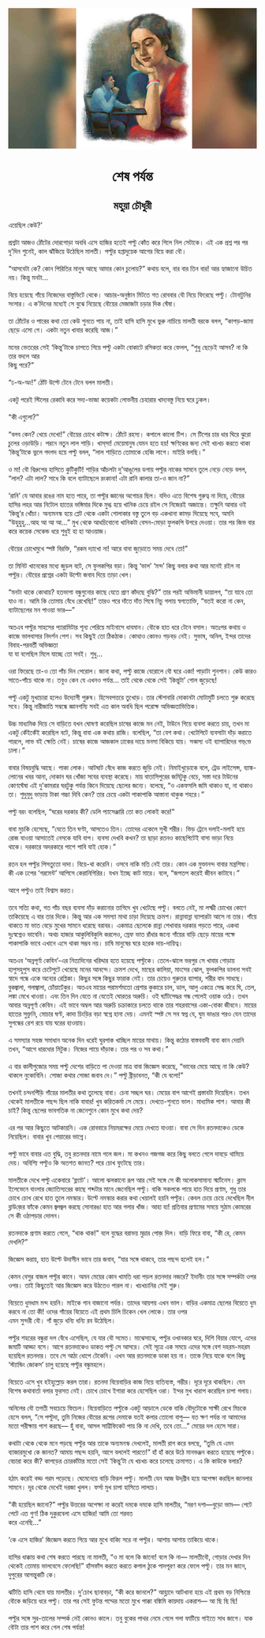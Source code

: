 <div align=center> <img src="../../metadata/images/rabibasariya/শেষ-পর্যন্ত.jpg" align="center" ></div>
<h1 align=center>শেষ পর্যন্ত</h1>
<h2 align=center>মহুয়া চৌধুরী</h2>
এয়েছিল কেউ?’<br> <br>প্রশ্নটা আজও ঠোঁটের দোরগোড়া অবধি এসে হাজির হতেই পল্টু কোঁত করে গিলে নিল সেটাকে। এই এক প্রশ্ন পর পর দু’দিন শুনেই, কাল ঝাঁজিয়ে উঠেছিল মালতী। পল্টুর হপ্তাদুয়েক আগের বিয়ে করা বৌ।<br> <br>“আসবেটা কে? কোন পিরিতির মানুষ আছে আমার কোন চুলোয়?” কথায় বলে, বার বার তিন বার! আর হ্যাজানো উচিত নয়। কিন্তু মনটা...<br> <br>বিয়ে হয়েছে গাঁয়ে নিজেদের বাস্তুভিটে থেকে। আচার-অনুষ্ঠান মিটতে গত রোববার বৌ নিয়ে ফিরেছে পল্টু। টোনাটুনির সংসার। এ ক’দিনের মধ্যেই সে বুঝে নিয়েছে বৌয়ের মেজাজটা চড়ার দিক ঘেঁষা।<br> <br>তা ঠোঁটের ও পারের কথা তো কেউ শুনতে পায় না, তাই হাসি হাসি মুখে ভুরু নাচিয়ে মালতী বরকে বলল, “কাপড়-জামা ছেড়ে এসো গে। একটা নতুন খাবার করেছি আজ।”<br> <br>মনের ভেতরের সেই ‘কিন্তু’টাকে চাপতে গিয়ে পল্টু একটা বোকাটে রসিকতা করে ফেলল, “শুধু ছেড়েই আসব? না কি তার বদলে আর<br>
কিছু পরে?”<br> <br>“ঢ-অ-অং!” ঠোঁট উল্টে টেনে টেনে বলল মালতী।<br> <br>একটু পরেই স্টিলের রেকাবি করে সদ্য-ভাজা কয়েকটা লোভনীয় চেহারার খাদ্যবস্তু নিয়ে ঘরে ঢুকল।<br> <br>“কী এগুলো?”<br> <br>“বলব কেন? খেয়ে দেখো!” বৌয়ের চোখে কটাক্ষ। ঠোঁটে রহস্য। কপালে কালো টিপ। সে টিপের চার ধার ঘিরে ঝুরো চুলের ওড়াউড়ি। পরনে নতুন লাল শাড়ি। খাস্‌সা! মেয়েমানুষ যেমন হতে হয়! ক্ষণিকের জন্য সেই খচখচ করতে থাকা ‘কিন্তু’টাকে ভুলে গদগদ হয়ে পল্টু বলল, “লাল শাড়িতে তোমাকে হেব্বি লাগে। মাইরি বলছি।”<br> <br>ও মা! বৌ বিদ্রুপের হাসিতে কুটিকুটি! শাড়ির আঁচলটা দু’আঙুলের ডগায় পল্টুর নাকের সামনে তুলে নেড়ে নেড়ে বলল, “লাল? এটা লাল? সাধে কি বলে ব্যাটাছেলে রংকানা! এটা রানি কালার তা-ও জান না?”<br> <br>‘রানি’ যে আবার রঙের নাম হতে পারে, তা পল্টুর জ্ঞানের অগোচর ছিল। যদিও এতে বিশেষ গুরুত্ব না দিয়ে, বৌয়ের হাসির লহর আর নিটোল হাতের ভঙ্গিমার দিকে মুগ্ধ হয়ে খানিক চেয়ে রইল সে নিজেরই অজান্তে। তক্ষুনি আবার ওই ‘কিন্তু’র খোঁচা। অন্যমনস্ক হয়ে প্লেট থেকে একটা গোলাকার বস্তু তুলে বড় একখানা কামড় দিয়েছে সবে, অমনি “উহুহুহু...আহ আ আ আ...” মুখ থেকে আধচিবোনো খানিকটা বেসন-মোড়া ফুলকপি উগরে দেওয়া। তার পর জিভ বার করে কয়েক সেকেন্ড ধরে শুধুই হা হা আওয়াজ।<br> <br>বৌয়ের চোখেমুখে স্পষ্ট বিরক্তি, “রকম দ্যাখো না! আরে বাবা জুড়োতে সময় দেবে তো!”<br> <br>তা মিনিট খানেকের মধ্যে জুড়ল বটে, সে ফুলকপির বড়া। কিন্তু ‘ভাল’ ‘মন্দ’ কিছু বলার কথা আর মনেই রইল না পল্টুর। বৌয়ের প্রশ্নের একটা উল্টো জবাব দিয়ে তাড়া খেল।<br> <br>“মনটা থাকে কোথায়? হতভাগা বন্ধুগুনোর কাছে যেতে প্রাণ কাঁদছে বুঝি?” তার পরই অভিমানী ডায়ালগ, “তা যাবে তো যাও না। আমি কি তোমায় বেঁধে রেখেছি!” তারও পরে দাঁতে দাঁত পিষে নিচু গলায় স্বগতোক্তি, “যতই করো না কেন, ব্যাটাছেলের মন পাওয়া ভার—”<br> <br>অতএব পল্টুর সাহসের প্যারামিটার শূন্য পেরিয়ে মাইনাসে ধাবমান। বৌকে হাত ধরে টেনে বসাল। অতঃপর কথায় ও কাজে ভালবাসার নিদর্শন পেশ। সব কিছুই তো ঠিকঠাক। কোত্থাও কোনও গড়বড় নেই। সুভাষ, অনিল, ইন্দর তাদের বিবাহ-পরবর্তী অভিজ্ঞতা<br>
যা যা বলেছিল মিলে যাচ্ছে তো সবই। শুধু...<br> <br>ওরা ফিরেছে তা-ও তো পাঁচ দিন পেরোল। জানা কথা, পল্টু কাজে বেরোলে বৌ ঘরে একা! পাড়াটা শুনশান। কেউ কারও সাতে-পাঁচে থাকে না। তবুও কেন যে এখনও পর্যন্ত... তাই থেকে থেকে সেই ‘কিন্তুটা’ গোল জুড়েছে!<br> <br>পল্টু একটু মুখচোরা হলেও উদ্যোগী পুরুষ। হিসেবপত্তরে তুখোড়। তার স্টেশনারি দোকানটা  মোটামুটি চলতে শুরু করেছে সবে। কিন্তু নারীজাতি সম্বন্ধে জ্ঞানগম্যি সবই এত কাল অবধি ছিল পরোক্ষ অভিজ্ঞতাভিত্তিক।<br> <br>উচ্চ মাধ্যমিক দিয়ে সে বাড়িতে যখন ঘোষণা করেছিল চাষের কাজে মন নেই, টাউনে গিয়ে ব্যবসা করতে চায়, তখন মা একটু কেঁইকেঁই করেছিল বটে, কিন্তু বাবা এক কথায় রাজি। বলেছিল, “তা বেশ কথা। খেটেপিটে ব্যবসাটা দাঁড় করাতে পারলে, লাভ বই ক্ষেতি নেই। চাষের কাজে আজকাল ঢাকের দায়ে মনসা বিকিয়ে যায়। সব্বস্য ওই ব্যাপারিদের গভ্‌ভে ঢালা।”<br> <br>বাবার বিষয়বুদ্ধি আছে। পাকা লোক। আটঘাট বেঁধে কাজ করতে জুড়ি নেই। নিমাইখুড়োকে বলে, ট্রেড লাইসেন্স, ব্যাঙ্ক-লোনের খবর আনা, দোকান ঘর খোঁজা সবের ব্যবস্থা করেছে। মায় বাতাসিপুরের জমিটুকু বেচে, সস্তা দরে টাউনের কোণঘেঁষা এই দু’কামরার ঘরটুকু পর্যন্ত কিনে দিয়েছে ছেলের জন্যে। বলেছে, “ও একফসলি জমি থাকাও যা, না থাকাও তা। শুদুমুদু ভাড়ায় টাকা গচ্চা দিবি কেন? তার চেয়ে একটা পাকাপাকি আস্তানা থাকুক শহরে।”<br> <br>পল্টু বরং বলেছিল, “ঘরের দরকার কী? ডেলি প্যাসেঞ্জারি তো কত লোকই করে!”<br> <br>বাবা মুচকি হেসেছে, “যেতে তিন ঘণ্টা, আসতেও তিন। তোদের একেলে সুখী শরীর। ভিড় ট্রেনে দলাই-মলাই হয়ে রোজ যাওয়া আসাতেই নেসকে যাবি বাপ। ব্যবসা দেখবি কখন? তা ছাড়া রতনও কাছেপিটেই বাসা ভাড়া নিয়ে<br>
থাকে। দরকারে অদরকারে পাশে পাবি যাই হোক।”<br> <br>রতন হল পল্টুর পিসতুতো দাদা। বিয়ে-থা করেনি। ওসবে নাকি মতি নেই তার। কোন এক মুক্তানন্দ বাবার মন্ত্রশিষ্য। কী এক ঢপের ‘গরমেন্ট’ আপিসে কেরানিগিরির। যখন ইচ্ছে কাট মারে। বলে, “জপতপ করেই জীবন কাটাবে।”<br> <br>আগে পল্টুও তাই বিশ্বাস করত।<br> <br>তবে সত্যি কথা, গত পাঁচ বছর ব্যবসা দাঁড় করানোর তাগিদে খুব খেটেছে পল্টু। বলতে নেই,  মা লক্ষ্মী চোখের কোণে তাকিয়েছে এ বার তার দিকে। কিন্তু আর এক সমস্যা মাথা চাড়া দিয়েছে ক্রমশ। রান্নাবান্না ব্যাপারটা আসে না তার। গাঁয়ে থাকতে মা ভাত বেড়ে মুখের সামনে ধরেছে বরাবর। একমাত্র ছেলেকে রান্না শেখাবার দরকার পড়তে পারে, একথা দুঃস্বপ্নেও ভাবেনি। অথচ হাজার আকুলিবিকুলি করলেও, স্রেফ ভাত রাঁধার জন্যে গাঁয়ের বাড়ি ছেড়ে মায়ের পক্ষে পাকাপাকি ভাবে এখানে এসে থাকা সম্ভব নয়। চাষি মানুষের ঘরে হরেক দায়-দায়িত্ব।<br> <br>অতএব ‘অন্নপূর্ণা কেবিন’-এর নিত্যদিনের খরিদ্দার হতে হয়েছে পল্টুকে। তেলে-ঝালে ভরপুর সে খাবার গোড়ায় হাপুসহুপুস করে চেটেপুটে খেয়েছে মনের আনন্দে। ক্রমশ দেখে, মাছের কালিয়া, মাংসের ঝোল, ফুলকপির ডালনা সবই স্বাদে গন্ধে একে অন্যের রেপ্লিকা। কিছুর সঙ্গে কিছুর ফারাক নেই। তার চেয়েও গুরুতর ব্যাপার, শরীর বাদ সাধছে। বুকজ্বালা, গলাজ্বালা, চোঁয়াঢেঁকুর। অতএব মায়ের পরামর্শমতো প্রেশার কুকারে চাল, ডাল, আলু একত্রে সেদ্ধ করে ঘি, তেল, লঙ্কা মেখে খাওয়া। এবং তিন দিন যেতে না যেতেই ঘোরতর অরুচি। ওই ঘ্যাঁটসেদ্ধর গন্ধ পেলেই ওয়াক ওঠে। তখন আবার অন্নপূর্ণা কেবিন। এই ভাবে অম্বল আর অরুচি চক্রাকারে চলতে থাকে তার শহরবাসের একা-বোকা জীবনে। মায়ের হাতের সুক্তুনি, মোচার ঘণ্ট, কাদা চিংড়ির বড়া স্বপ্নে হানা দেয়। এমনই স্পষ্ট সে সব স্বপ্ন যে, ঘুম ভাঙার পরও যেন তাদের সুগন্ধের রেশ রয়ে যায় ঘরের হাওয়ায়।<br> <br>এ সমস্যার সহজ সমাধান অনেক দিন ধরেই ঘুরপাক খাচ্ছিল মায়ের মাথায়। কিন্তু কঠোর বাস্তববাদী বাবা কান দেয়নি তখন, “আগে ধারধোর মিটুক। নিজের পায়ে দাঁড়াক। তার পর ও সব কথা।”<br> <br>এ বার কালীপুজোর সময় পল্টু দেশের বাড়িতে পা দেওয়া মাত্র বাবা জিজ্ঞেস করেছে, “ভাবের মেয়ে আছে না কি কেউ? থাকলে নুকোবিনি। সোজা কথার সোজা জবাব দে।” পল্টু ব্রীড়াবনত, “কী যে বলো!”<br> <br>তখনই চন্দনপিঁড়ি গাঁয়ের মালতীর কথা তুলেছে বাবা। চেনা সচ্ছল ঘর। মেয়ের বাপ আগেই প্রস্তাবটা দিয়েছিল। তখন থেকেই মালতীকে পছন্দ ছিল নাকি বাবার! খুব করিতকর্মা সে মেয়ে। দেখতে-শুনতে ভাল। মাধ্যমিক পাশ। আবার কী চাই? কিন্তু ছেলের ভাবগতিক না জেনেশুনে কোন মুখে কথা দেয়?<br> <br>এর পর আর কিছুতে আটকায়নি। এক রোববারে নিয়মরক্ষের মেয়ে দেখতে যাওয়া। বাবা সে দিন রতনদাকেও ডেকে নিয়েছিল। বাবার খুব পেয়ারের ভাগ্নে।<br> <br>পল্টু ভাবে বাবার এত বুদ্ধি, তবু রতনদার নামে গলে জল। মা কখনও গজগজ করে কিছু বলতে গেলে দাবড়ে থামিয়ে দেয়। অবিশ্যি পল্টুও কি অতশত জানত? পরে চোখ ফুটেছে তার।<br> <br>মালতীকে দেখে পল্টু একেবারে ‘ফ্ল্যাট’। আলো ঝলকানো রূপ আর সেই সঙ্গে সে কী অলোকসামান্য স্মার্টনেস। ক্লাস ইলেভেনে বাংলার জ্যোতিস্যরের কাছে শব্দটার মানে জেনেছিল পল্টু। বাকি সকলকে পায়ে হাত দিয়ে প্রণাম, শুধু তার চোখে চোখ রেখে হাত তুলে নমস্কার। উল্টে নমস্কার করার কথা খেয়ালই হয়নি পল্টুর। কেবল চেয়ে চেয়ে দেখেছিল নীল ব্লাউ‌জ়ের ফাঁকে কেমন জ্বলজ্বল করছে সোনারঙা হাত আর গলার খাঁজ। আহা হা! প্রতিবার প্রণামের সময়ে সুঠাম কোমরের সে কী ওঠাপড়ার দোলন।<br> <br>রতনদাকে প্রণাম করতে গেলে, “থাক থাক!” বলে বুদ্ধের বরাভয় মুদ্রার পোজ় দিল। বাড়ি ফিরে বাবা, “কী রে, কেমন দেখলি?”<br> <br>জিজ্ঞেস করায়, হাত উল্টে উদাসীন ভাবে তার জবাব, “যার সঙ্গে থাকবে, তার পছন্দ হলেই হল।”<br> <br>কেমন বেসুর বাজল পল্টুর কানে। অমন মেয়ের কোন খামতি ধরা পড়ল রতনদার নজরে? ইদানীং তার সঙ্গে সম্পর্কটা ওপর ওপর। তাই কিছুতেই আর জিজ্ঞেস করে উঠতেও পারল না। খচখচানির সেই শুরু।<br> <br>বিয়েতে ধুমধাম মন্দ হয়নি। মাইকে গান বাজানো পর্যন্ত। তাদের আয়পয় এখন ভাল। বাড়ির একমাত্র ছেলের বিয়েতে ধুম করবে না তো কী! ওদের গাঁয়ের বিয়েতে এই প্রথম চিলি চিকেন খেল লোকে। তার ওপর<br>
এমন সুন্দরী বৌ। গাঁ জুড়ে ধন্যি ধন্যি রব উঠেছিল।<br> <br>পল্টুর শহরের বন্ধুরা দল বেঁধে এসেছিল, যে যার বৌ সমেত। মাঝেসাঝে, পল্টুর ওখানকার ঘরে, দিশি বিয়ার যোগে, এদের জমাটি আড্ডা বসে। আগে রতনদাকেও ডাকত পল্টু সে আসরে। সেই সূত্রে এক সময়ে এদের সঙ্গে বেশ দহরম-মহরম হয়েছিল রতনদার। তবে সে আঠা ধোপে টেকেনি। এখন আর রতনদাকে ডাকা হয় না। তাকে নিয়ে যাকে বলে কিছু ‘স্ট্যান্ডিং জোকস’ চালু হয়েছে পল্টুর বন্ধুমহলে।<br> <br>বিয়েতে এসে খুব হইহুল্লোড় করল তারা। রতনদা বিয়েবাড়ির কাজ নিয়ে ব্যতিব্যস্ত, গম্ভীর। দূরে দূরে থাকছিল। যেন বিশেষ কথাবার্তা বলার ফুরসত নেই। চোখে চোখে ইশারা করে হেসেছিল ওরা। ইন্দর মুখ খারাপ করেছিল চাপা গলায়।<br> <br>অনিলের বৌ তপতী সবচেয়ে ফিচেল। বিয়েবাড়িতে পল্টুকে একটু আড়ালে ডেকে বাকি বৌদুটোকে সাক্ষী রেখে মিচকে হেসে বলল, “সে পল্টুদা, তুমি নিজের বৌয়ের রূপের দেমাকে যতই কলার তোলো বাপু— যত ক্ষণ পর্যন্ত না আমাদের মতো পরীক্ষায় পাশ করছে— হুঁ বাবা, আসল সাট্টিফিকেট পায় কি না দেখি, তবে তো...” মেয়ের দল হেসে সারা।<br> <br>কথাটা থেকে থেকে মনে পড়ছে পল্টুর আর তাকে অন্যমনস্ক দেখলেই, মালতী রাগ করে বলছে, “তুমি যে এমন ব্যাজারমুখো কে জানত? আমায় পছন্দ হয়নি, আগে বললেই পারতে!” হাঁ হাঁ করে উঠে মানভঞ্জন করতে হয়েছে পল্টুকে। বেচারা করে কী? কাপড়ের চোরকাঁটার মতো  সেই ‘কিন্তু’টা যে খচখচ করে চলেছে ক্রমাগত। এ কি কাউকে বলার?<br> <br>হঠাৎ করেই বড্ড গরম পড়েছে। ঘেমেনেয়ে বাড়ি ফিরল পল্টু। মালতী যেন আজ উদ্‌গ্রীব হয়ে অপেক্ষা করছিল জানলার সামনে। দূর থেকে দেখেই দরজা খুলল। ফর্সা মুখ চাপা হাসিতে লালচে।<br> <br>“কী হয়েছিল জানো?” পল্টুর উত্তরের অপেক্ষা না করেই দমকে দমকে হাসি মালতীর, “মরণ দশা—বুড়ো ভাম— পেটে পেটে এত গুণ! ঠিক দুকুরবেলা এসে হাজির! আমি তো শরবত<br>
করে এনেছি...”<br> <br>‘কে এসে হাজির’ জিজ্ঞেস করতে গিয়ে আর মুখে বাক্যি সরে না পল্টুর। আশায় আশায় তাকিয়ে থাকে।<br> <br>হাসির ধাক্কায় কথা শেষ করতে পারছে না মালতী, “ও মা বলে কি জানো! বলে কি না— মালতীবৌ, গোড়ার দেখার দিন থেকেই তোমায় ভালবেসে ফেলেছি!” হাঁসফাঁস করতে করতে কপাল ঠুকে পাদপূরণ করে ফেলে পল্টু। তার মন জানে, দুপুরের আগন্তুকটি কে।<br> <br>ঝটিতি হাসি থেমে যায় মালতীর। দু’চোখ ছানাবড়া, “কী করে জানলে?” আহ্লাদে আটখানা হয়ে এই প্রথম বড় নিশ্চিন্তে বৌকে জড়িয়ে ধরে পল্টু। তার পর সেই ফুটন্ত পদ্মের মতো মুখে পাক্কা বঙ্কিমি কায়দায় একরাশ— আ ছি ছি ছি!<br> <br>পল্টুর সঙ্গে সুর-তালের সম্পর্ক নেই কোনও কালে। তবু বুকের পাথর নেমে গেলে গলা ফাটিয়ে গাইতে সাধ জাগে। যাক বৌটা তার পাশ করে গেল শেষ পর্যন্ত!
